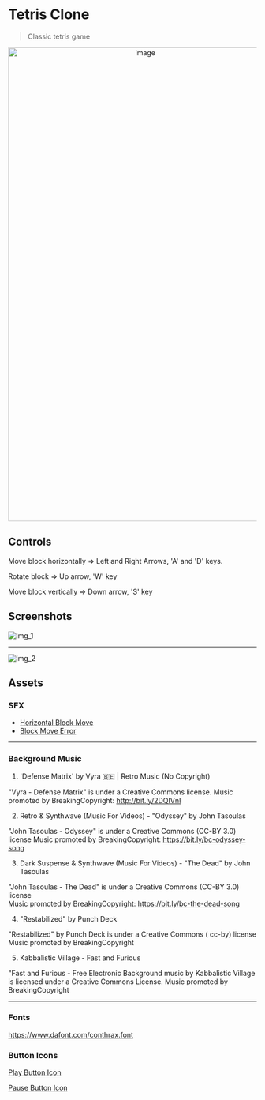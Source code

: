 # Tetris Clone

> Classic tetris game

<p align="center">
    <img src="docs/gameplay.gif" alt="image" width = 540 height = 960>
</p>

## Controls

Move block horizontally => Left and Right Arrows, 'A' and 'D' keys.

Rotate block => Up arrow, 'W' key

Move block vertically => Down arrow, 'S' key

## Screenshots

![img_1](docs/ss_1.png)

---
![img_2](docs/ss_2.png)

## Assets

### SFX

* [Horizontal Block Move](https://freesound.org/people/Mellau/sounds/506054/)
* [Block Move Error](https://freesound.org/people/obrymec/sounds/580830/)

---

### Background Music

1. 'Defense Matrix' by Vyra 🇧🇪 | Retro Music (No Copyright)

"Vyra - Defense Matrix" is under a Creative Commons license.
Music promoted by BreakingCopyright: http://bit.ly/2DQIVnI

2. Retro & Synthwave (Music For Videos) - "Odyssey" by John Tasoulas

"John Tasoulas - Odyssey" is under a Creative Commons (CC-BY 3.0) license
Music promoted by BreakingCopyright: https://bit.ly/bc-odyssey-song

3. Dark Suspense & Synthwave (Music For Videos) - "The Dead" by John Tasoulas

"John Tasoulas - The Dead" is under a Creative Commons (CC-BY 3.0) license  
Music promoted by BreakingCopyright: https://bit.ly/bc-the-dead-song

4. "Restabilized" by Punch Deck

"Restabilized" by Punch Deck is under a Creative Commons ( cc-by) license
Music promoted by BreakingCopyright

5. Kabbalistic Village - Fast and Furious

"Fast and Furious - Free Electronic Background music by Kabbalistic Village is licensed under a  Creative Commons License.
Music promoted by BreakingCopyright

---

### Fonts

https://www.dafont.com/conthrax.font

### Button Icons

[Play Button Icon](https://www.flaticon.com/free-icons/play-button)

[Pause Button Icon](https://www.flaticon.com/free-icons/pause)

